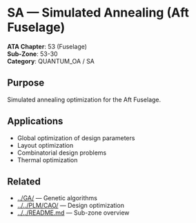 # SA — Simulated Annealing (Aft Fuselage)

**ATA Chapter**: 53 (Fuselage)  
**Sub-Zone**: 53-30  
**Category**: QUANTUM_OA / SA

## Purpose

Simulated annealing optimization for the Aft Fuselage.

## Applications

- Global optimization of design parameters
- Layout optimization
- Combinatorial design problems
- Thermal optimization

## Related

- [../GA/](../GA/) — Genetic algorithms
- [../../PLM/CAO/](../../PLM/CAO/) — Design optimization
- [../../README.md](../../README.md) — Sub-zone overview
